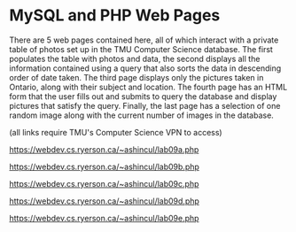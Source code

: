 # MySQL and PHP Web Pages

There are 5 web pages contained here, all of which interact with a private table of photos set up in the TMU Computer Science database. The first populates the table with photos and data, the second displays all the information contained using a query that also sorts the data in descending order of date taken. The third page displays only the pictures taken in Ontario, along with their subject and location. The fourth page has an HTML form that the user fills out and submits to query the database and display pictures that satisfy the query. Finally, the last page has a selection of one random image along with the current number of images in the database.

(all links require TMU's Computer Science VPN to access)

https://webdev.cs.ryerson.ca/~ashincul/lab09a.php

https://webdev.cs.ryerson.ca/~ashincul/lab09b.php

https://webdev.cs.ryerson.ca/~ashincul/lab09c.php

https://webdev.cs.ryerson.ca/~ashincul/lab09d.php

https://webdev.cs.ryerson.ca/~ashincul/lab09e.php
